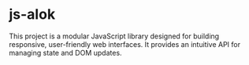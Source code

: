 # js-alok
This project is a modular JavaScript library designed for building responsive, user-friendly web interfaces. It provides an intuitive API for managing state and DOM updates.
